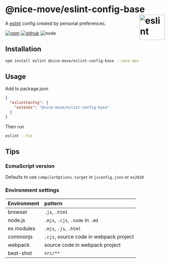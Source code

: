 # @nice-move/eslint-config-base [<img src="https://cdn.worldvectorlogo.com/logos/eslint-1.svg" alt="eslint" height="80" align="right">][eslint]

A [eslint] config created by personal preferences.

[![npm][npm-badge]][npm-url]
[![github][github-badge]][github-url]
![node][node-badge]

[eslint]: https://eslint.org/
[npm-url]: https://www.npmjs.com/package/@nice-move/eslint-config-base
[npm-badge]: https://img.shields.io/npm/v/@nice-move/eslint-config-base.svg?style=flat-square&logo=npm
[github-url]: https://github.com/airkro/nice-move/tree/master/packages/eslint-config-base
[github-badge]: https://img.shields.io/npm/l/@nice-move/eslint-config-base.svg?style=flat-square&colorB=blue&logo=github
[node-badge]: https://img.shields.io/node/v/@nice-move/eslint-config-base.svg?style=flat-square&colorB=green&logo=node.js

## Installation

```bash
npm install eslint @nice-move/eslint-config-base --save-dev
```

## Usage

Add to package.json

```json
{
  "eslintConfig": {
    "extends": "@nice-move/eslint-config-base"
  }
}
```

Then run

```bash
eslint --fix
```

## Tips

### EcmaScript version

Defaults to use `compilerOptions.target` in `jsconfig.json` or `es2020`

### Environment settings

| Environment | pattern                                |
| :---------- | :------------------------------------- |
| browser     | `.js`, `.html`                         |
| node.js     | `.mjs`, `.cjs`, `.node` in `.md`       |
| es modules  | `.mjs`, `.js`, `.html`                 |
| commonjs    | `.cjs`, source code in webpack project |
| webpack     | source code in webpack project         |
| best-shot   | `src/**`                               |
